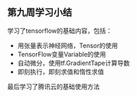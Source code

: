 ## 第九周学习小结

学习了tensorflow的基础内容，包括：

- 用张量表示神经网络，Tensor的使用
- TensorFlow变量Variable的使用
- 自动微分，使用tf.GradientTape计算导数
- 即刻执行，即刻求值和惰性求值

最后学习了腾讯云的基础使用方法